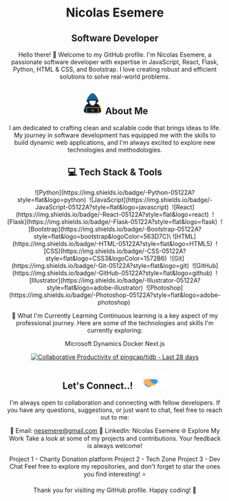 </b>
</b>
<h1 align="center">Nicolas Esemere </h1>
</b>
<h2 align="center">Software Developer</h2>
</b>                                                          
<center>Hello there! 👋 Welcome to my GitHub profile. I'm Nicolas Esemere, a passionate software developer with expertise in JavaScript, React, Flask, Python, HTML & CSS, and Bootstrap. I love creating robust and efficient solutions to solve real-world problems.<center>

<h2 align="center"><picture><img src = "https://github.com/0xAbdulKhalid/0xAbdulKhalid/raw/main/assets/mdImages/about_me.gif" width = 50px></picture>
About Me</h2>

I am dedicated to crafting clean and scalable code that brings ideas to life. My journey in software development has equipped me with the skills to build dynamic web applications, and I'm always excited to explore new technologies and methodologies.

<h2 align="center"> 💻 Tech Stack & Tools</h2>
![Python](https://img.shields.io/badge/-Python-05122A?style=flat&logo=python)&nbsp;
![JavaScript](https://img.shields.io/badge/-JavaScript-05122A?style=flat&logo=javascript)&nbsp;
![React](https://img.shields.io/badge/-React-05122A?style=flat&logo=react)&nbsp;
![Flask](https://img.shields.io/badge/-Flask-05122A?style=flat&logo=flask)&nbsp;
![Bootstrap](https://img.shields.io/badge/-Bootstrap-05122A?style=flat&logo=bootstrap&logoColor=563D7C)\
![HTML](https://img.shields.io/badge/-HTML-05122A?style=flat&logo=HTML5)&nbsp;
![CSS](https://img.shields.io/badge/-CSS-05122A?style=flat&logo=CSS3&logoColor=1572B6)&nbsp;
![Git](https://img.shields.io/badge/-Git-05122A?style=flat&logo=git)&nbsp;
![GitHub](https://img.shields.io/badge/-GitHub-05122A?style=flat&logo=github)&nbsp;
![Illustrator](https://img.shields.io/badge/-Illustrator-05122A?style=flat&logo=adobe-illustrator)&nbsp;
![Photoshop](https://img.shields.io/badge/-Photoshop-05122A?style=flat&logo=adobe-photoshop)&nbsp;


🌱 What I'm Currently Learning
Continuous learning is a key aspect of my professional journey. Here are some of the technologies and skills I'm currently exploring:

 Microsoft Dynamics
 Docker
 Next.js
 
 <a href="https://next.ossinsight.io/widgets/official/compose-last-28-days-collaborative-productivity?repo_id=41986369" target="_blank" style="display: block" align="center">
  <picture>
    <source media="(prefers-color-scheme: dark)" srcset="https://next.ossinsight.io/widgets/official/compose-last-28-days-collaborative-productivity/thumbnail.png?repo_id=41986369&image_size=auto&color_scheme=dark" width="488.5" height="auto">
    <img alt="Collaborative Productivity of pingcap/tidb - Last 28 days" src="https://next.ossinsight.io/widgets/official/compose-last-28-days-collaborative-productivity/thumbnail.png?repo_id=41986369&image_size=auto&color_scheme=light" width="488.5" height="auto">
  </picture>
</a>
</b>
<h2 align="center">Let's Connect..!<img src="https://github.com/0xAbdulKhalid/0xAbdulKhalid/raw/main/assets/mdImages/handshake.gif" width ="80"></h2>
                                                                    
I'm always open to collaboration and connecting with fellow developers. If you have any questions, suggestions, or just want to chat, feel free to reach out to me:

📧 Email: nesemere@gmail.com
💼 LinkedIn: Nicolas Esemere
🌐 Explore My Work
Take a look at some of my projects and contributions. Your feedback is always welcome!

Project 1 - Charity Donation platform
Project 2 - Tech Zone
Project 3 - Dev Chat
Feel free to explore my repositories, and don't forget to star the ones you find interesting! ⭐️

Thank you for visiting my GitHub profile. Happy coding! 🚀
